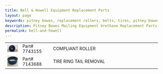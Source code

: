 ```yaml
---
title: Bell & Howell Equipment Replacement Parts
layout: page
keywords: pitney bowes, replacement rollers, belts, tires, pitney bowes, npi, bell and howell, siemens, opex, data card
description: Pitney Bowes Mailing Equipment Urethane Replacement Parts. We offer replacement rollers, belts, and tires for brands including Pitney Bowes, NPI, Bell &amp; Howell, Siemens, Opex and Data Card.
permalink: bell-and-howell
---
```


<div class="container">
<table class="table">
<tbody>
<tr>
<td width="10%">
<a href="img/bell-and-howell-compliant-roller.jpg" border="0">
<img src="img/bell-and-howell-compliant-roller-109-75.jpg">
</a>
</td>
<td width="20%">
Part# 7743155 
</td>
<td>
COMPLIANT ROLLER 
</td>
</tr>
<tr>
<td width="10%">
<a href="img/bell-and-howell-Apex-7143688-Tire-cropped.jpg" border="0">
<img src="img/bell-and-howell-Apex-7143688-Tire-105-106.jpg">
</a>
</td>
<td width="20%"> 
Part# 7143688
</td>
<td> 
TIRE RING TAIL REMOVAL
</td>
</tr>                                                           
</tbody></table>
</div>